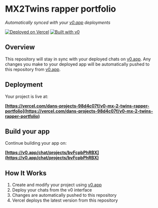 # MX2Twins rapper portfolio

*Automatically synced with your [v0.app](https://v0.app) deployments*

[![Deployed on Vercel](https://img.shields.io/badge/Deployed%20on-Vercel-black?style=for-the-badge&logo=vercel)](https://vercel.com/dans-projects-98d4c07f/v0-mx-2-twins-rapper-portfolio)
[![Built with v0](https://img.shields.io/badge/Built%20with-v0.app-black?style=for-the-badge)](https://v0.app/chat/projects/bvFcpbPhRBX)

## Overview

This repository will stay in sync with your deployed chats on [v0.app](https://v0.app).
Any changes you make to your deployed app will be automatically pushed to this repository from [v0.app](https://v0.app).

## Deployment

Your project is live at:

**[https://vercel.com/dans-projects-98d4c07f/v0-mx-2-twins-rapper-portfolio](https://vercel.com/dans-projects-98d4c07f/v0-mx-2-twins-rapper-portfolio)**

## Build your app

Continue building your app on:

**[https://v0.app/chat/projects/bvFcpbPhRBX](https://v0.app/chat/projects/bvFcpbPhRBX)**

## How It Works

1. Create and modify your project using [v0.app](https://v0.app)
2. Deploy your chats from the v0 interface
3. Changes are automatically pushed to this repository
4. Vercel deploys the latest version from this repository
